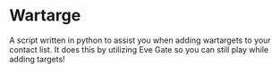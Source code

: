 Wartarge
========

A script written in python to assist you when adding wartargets to your contact list. It does this by utilizing Eve Gate so you can still play while adding targets!
